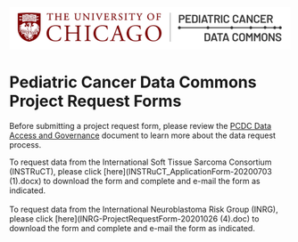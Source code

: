 ![Logo](img/PcdcLogo.png)
# Pediatric Cancer Data Commons<br> Project Request Forms

Before submitting a project request form, please review the [PCDC Data Access and Governance](https://docs.pedscommons.org/DataAccessAndGovernance/) document to learn more about the data request process.

To request data from the International Soft Tissue Sarcoma Consortium (INSTRuCT), please click [here](INSTRuCT_ApplicationForm-20200703 (1).docx) to download the form and complete and e-mail the form as indicated.
<br>
<br>
To request data from the International Neuroblastoma Risk Group (INRG), please click [here](INRG-ProjectRequestForm-20201026 (4).doc) to download the form and complete and e-mail the form as indicated.
